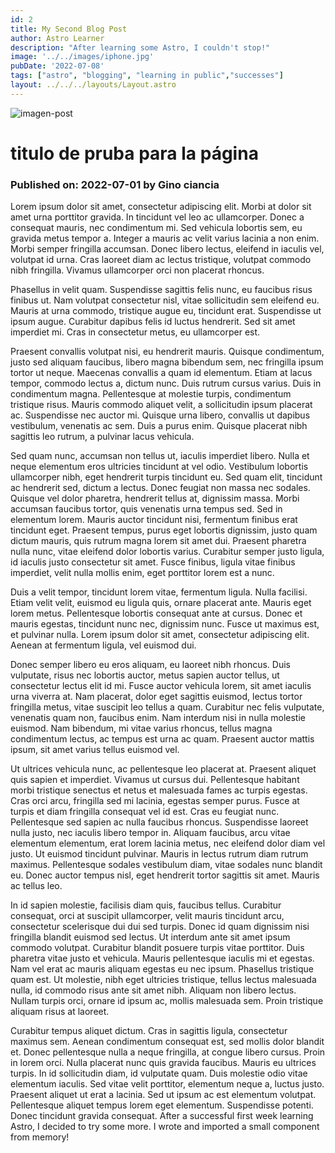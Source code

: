 ```yaml
---
id: 2
title: My Second Blog Post
author: Astro Learner
description: "After learning some Astro, I couldn't stop!"
image: '../../images/iphone.jpg'
pubDate: '2022-07-08'
tags: ["astro", "blogging", "learning in public","successes"]
layout: ../../../layouts/Layout.astro
---
```

![imagen-post](../../images/iphone.jpg)

# titulo de pruba para la página

### Published on: 2022-07-01 by Gino ciancia

Lorem ipsum dolor sit amet, consectetur adipiscing elit. Morbi at dolor sit amet urna porttitor gravida. In tincidunt vel leo ac ullamcorper. Donec a consequat mauris, nec condimentum mi. Sed vehicula lobortis sem, eu gravida metus tempor a. Integer a mauris ac velit varius lacinia a non enim. Morbi semper fringilla accumsan. Donec libero lectus, eleifend in iaculis vel, volutpat id urna. Cras laoreet diam ac lectus tristique, volutpat commodo nibh fringilla. Vivamus ullamcorper orci non placerat rhoncus.

Phasellus in velit quam. Suspendisse sagittis felis nunc, eu faucibus risus finibus ut. Nam volutpat consectetur nisl, vitae sollicitudin sem eleifend eu. Mauris at urna commodo, tristique augue eu, tincidunt erat. Suspendisse ut ipsum augue. Curabitur dapibus felis id luctus hendrerit. Sed sit amet imperdiet mi. Cras in consectetur metus, eu ullamcorper est.

Praesent convallis volutpat nisi, eu hendrerit mauris. Quisque condimentum, justo sed aliquam faucibus, libero magna bibendum sem, nec fringilla ipsum tortor ut neque. Maecenas convallis a quam id elementum. Etiam at lacus tempor, commodo lectus a, dictum nunc. Duis rutrum cursus varius. Duis in condimentum magna. Pellentesque at molestie turpis, condimentum tristique risus. Mauris commodo aliquet velit, a sollicitudin ipsum placerat ac. Suspendisse nec auctor mi. Quisque urna libero, convallis ut dapibus vestibulum, venenatis ac sem. Duis a purus enim. Quisque placerat nibh sagittis leo rutrum, a pulvinar lacus vehicula.

Sed quam nunc, accumsan non tellus ut, iaculis imperdiet libero. Nulla et neque elementum eros ultricies tincidunt at vel odio. Vestibulum lobortis ullamcorper nibh, eget hendrerit turpis tincidunt eu. Sed quam elit, tincidunt ac hendrerit sed, dictum a lectus. Donec feugiat non massa nec sodales. Quisque vel dolor pharetra, hendrerit tellus at, dignissim massa. Morbi accumsan faucibus tortor, quis venenatis urna tempus sed. Sed in elementum lorem. Mauris auctor tincidunt nisi, fermentum finibus erat tincidunt eget. Praesent tempus, purus eget lobortis dignissim, justo quam dictum mauris, quis rutrum magna lorem sit amet dui. Praesent pharetra nulla nunc, vitae eleifend dolor lobortis varius. Curabitur semper justo ligula, id iaculis justo consectetur sit amet. Fusce finibus, ligula vitae finibus imperdiet, velit nulla mollis enim, eget porttitor lorem est a nunc.

Duis a velit tempor, tincidunt lorem vitae, fermentum ligula. Nulla facilisi. Etiam velit velit, euismod eu ligula quis, ornare placerat ante. Mauris eget lorem metus. Pellentesque lobortis consequat ante at cursus. Donec et mauris egestas, tincidunt nunc nec, dignissim nunc. Fusce ut maximus est, et pulvinar nulla. Lorem ipsum dolor sit amet, consectetur adipiscing elit. Aenean at fermentum ligula, vel euismod dui.

Donec semper libero eu eros aliquam, eu laoreet nibh rhoncus. Duis vulputate, risus nec lobortis auctor, metus sapien auctor tellus, ut consectetur lectus elit id mi. Fusce auctor vehicula lorem, sit amet iaculis urna viverra at. Nam placerat, dolor eget sagittis euismod, lectus tortor fringilla metus, vitae suscipit leo tellus a quam. Curabitur nec felis vulputate, venenatis quam non, faucibus enim. Nam interdum nisi in nulla molestie euismod. Nam bibendum, mi vitae varius rhoncus, tellus magna condimentum lectus, ac tempus est urna ac quam. Praesent auctor mattis ipsum, sit amet varius tellus euismod vel.

Ut ultrices vehicula nunc, ac pellentesque leo placerat at. Praesent aliquet quis sapien et imperdiet. Vivamus ut cursus dui. Pellentesque habitant morbi tristique senectus et netus et malesuada fames ac turpis egestas. Cras orci arcu, fringilla sed mi lacinia, egestas semper purus. Fusce at turpis et diam fringilla consequat vel id est. Cras eu feugiat nunc. Pellentesque sed sapien ac nulla faucibus rhoncus. Suspendisse laoreet nulla justo, nec iaculis libero tempor in. Aliquam faucibus, arcu vitae elementum elementum, erat lorem lacinia metus, nec eleifend dolor diam vel justo. Ut euismod tincidunt pulvinar. Mauris in lectus rutrum diam rutrum maximus. Pellentesque sodales vestibulum diam, vitae sodales nunc blandit eu. Donec auctor tempus nisl, eget hendrerit tortor sagittis sit amet. Mauris ac tellus leo.

In id sapien molestie, facilisis diam quis, faucibus tellus. Curabitur consequat, orci at suscipit ullamcorper, velit mauris tincidunt arcu, consectetur scelerisque dui dui sed turpis. Donec id quam dignissim nisi fringilla blandit euismod sed lectus. Ut interdum ante sit amet ipsum commodo volutpat. Curabitur blandit posuere turpis vitae porttitor. Duis pharetra vitae justo et vehicula. Mauris pellentesque iaculis mi et egestas. Nam vel erat ac mauris aliquam egestas eu nec ipsum. Phasellus tristique quam est. Ut molestie, nibh eget ultricies tristique, tellus lectus malesuada nulla, id commodo risus ante sit amet nibh. Aliquam non libero lectus. Nullam turpis orci, ornare id ipsum ac, mollis malesuada sem. Proin tristique aliquam risus at laoreet.

Curabitur tempus aliquet dictum. Cras in sagittis ligula, consectetur maximus sem. Aenean condimentum consequat est, sed mollis dolor blandit et. Donec pellentesque nulla a neque fringilla, at congue libero cursus. Proin in lorem orci. Nulla placerat nunc quis gravida faucibus. Mauris eu ultrices turpis. In id sollicitudin diam, id vulputate quam. Duis molestie odio vitae elementum iaculis. Sed vitae velit porttitor, elementum neque a, luctus justo. Praesent aliquet ut erat a lacinia. Sed ut ipsum ac est elementum volutpat. Pellentesque aliquet tempus lorem eget elementum. Suspendisse potenti. Donec tincidunt gravida consequat.
After a successful first week learning Astro, I decided to try some more. I wrote and imported a small component from memory!